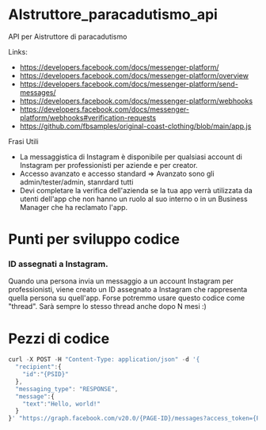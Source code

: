 # AIstruttore_paracadutismo_api
API per Aistruttore di paracadutismo

Links:
- https://developers.facebook.com/docs/messenger-platform/
- https://developers.facebook.com/docs/messenger-platform/overview
- https://developers.facebook.com/docs/messenger-platform/send-messages/
- https://developers.facebook.com/docs/messenger-platform/webhooks
- https://developers.facebook.com/docs/messenger-platform/webhooks#verification-requests
- https://github.com/fbsamples/original-coast-clothing/blob/main/app.js

Frasi Utili
- La messaggistica di Instagram è disponibile per qualsiasi account di Instagram per professionisti per aziende e per creator.
- Accesso avanzato e accesso standard => Avanzato sono gli admin/tester/admin, stanrdard tutti
- Devi completare la verifica dell'azienda se la tua app verrà utilizzata da utenti dell'app che non hanno un ruolo al suo interno o in un Business Manager che ha reclamato l'app.




# Punti per sviluppo codice
### ID assegnati a Instagram.
Quando una persona invia un messaggio a un account Instagram per professionisti, viene creato un ID assegnato a Instagram che rappresenta quella persona su quell'app.
Forse potremmo usare questo codice come "thread". Sarà sempre lo stesso thread anche dopo N mesi :)




# Pezzi di codice
```js
curl -X POST -H "Content-Type: application/json" -d '{
  "recipient":{
    "id":"{PSID}"
  },
  "messaging_type": "RESPONSE",
  "message":{
    "text":"Hello, world!"
  }
}' "https://graph.facebook.com/v20.0/{PAGE-ID}/messages?access_token={PAGE-ACCESS-TOKEN}"
```